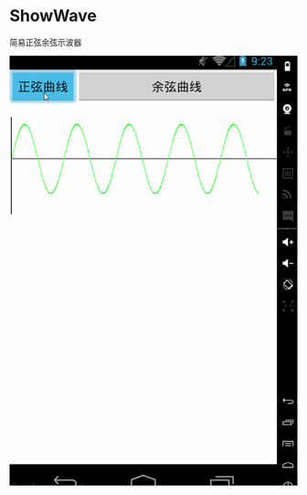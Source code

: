 # ShowWave
简易正弦余弦示波器





![image](https://github.com/Vinfai1995/ShowWave/blob/master/image/ShowWave.gif)
